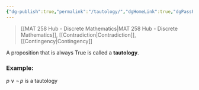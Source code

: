 ```yaml
---
{"dg-publish":true,"permalink":"/tautology/","dgHomeLink":true,"dgPassFrontmatter":false,"dgShowLocalGraph":true}
---
```


> [[MAT 258 Hub - Discrete Mathematics|MAT 258 Hub - Discrete Mathematics]], [[Contradiction|Contradiction]], [[Contingency|Contingency]]


A proposition that is always True is called a **tautology**.


### Example:
$p\lor \neg\, p$ is a tautology